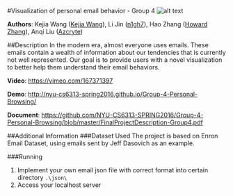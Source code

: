 #Visualization of personal email behavior - Group 4
![alt text](https://raw.githubusercontent.com/NYU-CS6313-SPRING2016/Group-4-Personal-Browsing/master/ScreenShot.png "Screenshot")

**Authors**: Kejia Wang ([Kejia Wang](https://github.com/Kejia-Wang)), Li Jin ([n1gh7](https://github.com/n1gh7)), Hao Zhang ([Howard Zhang](https://github.com/Howiezhang226)), Anqi Liu ([Azcryte](https://github.com/Azcryte))

##Description
In the modern era, almost everyone uses emails. These emails contain a wealth of information about our tendencies that is currently not well represented. Our goal is to provide users with a novel visualization to better help them understand their email behaviors. 

**Video**: https://vimeo.com/167371397

**Demo**: http://nyu-cs6313-spring2016.github.io/Group-4-Personal-Browsing/

**Document**: https://github.com/NYU-CS6313-SPRING2016/Group-4-Personal-Browsing/blob/master/FinalProjectDescription-Group4.pdf

##Additional Information
###Dataset Used
The project is based on Enron Email Dataset, using emails sent by Jeff Dasovich as an example. 

###Running
1. Implement your own email json file with correct format into certain directory `.\json\`
2. Access your localhost server
